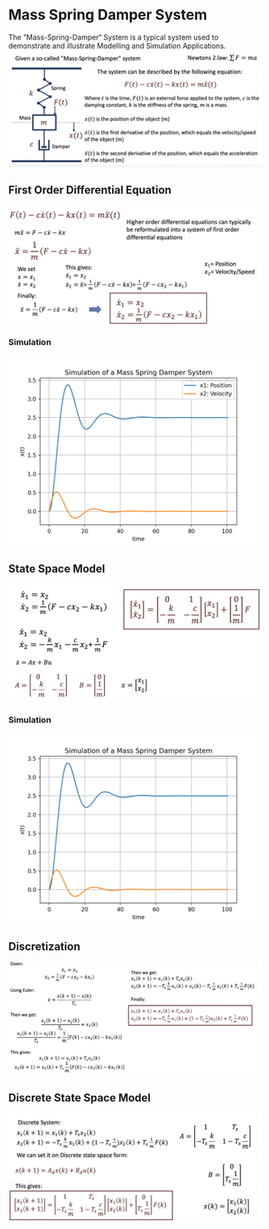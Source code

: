# Mass Spring Damper System
The ”Mass-Spring-Damper“ System is a typical system used to demonstrate and illustrate Modelling and Simulation Applications. <br/>
![alt Mass Spring Damper System](src/mass_spring_damper_system.png)
<br/>

## First Order Differential Equation
![alt First Order Differential Equation](src/first_order_de.png)
<br/>
### Simulation
![alt First Order Differential Equation](plots/1.png)
<br/>

## State Space Model
![alt State Space Model](src/state_space_model.png)
<br/>
### Simulation
![alt State Space Model](plots/2.png)
<br/>

## Discretization
![alt Discretization](src/discretization.png)
<br/>

## Discrete State Space Model
![alt Discrete State Space Model](src/discrete_state_space.png)
